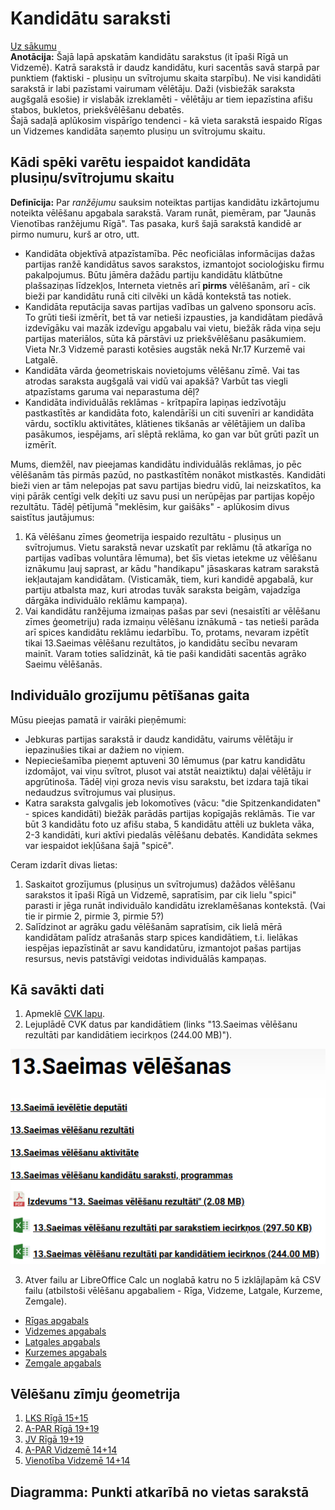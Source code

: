 # Kandidātu saraksti

[Uz sākumu](http://85.254.250.28/downloads1/zpd-election-ads/)  
**Anotācija:** Šajā lapā apskatām kandidātu sarakstus 
(it īpaši Rīgā un Vidzemē). Katrā sarakstā ir daudz kandidātu, 
kuri sacentās savā starpā par punktiem (faktiski - 
plusiņu un svītrojumu skaita starpību). Ne visi kandidāti sarakstā ir 
labi pazīstami vairumam vēlētāju. Daži (visbiežāk saraksta augšgalā esošie) 
ir vislabāk izreklamēti - vēlētāju ar tiem iepazīstina afišu stabos, bukletos, 
priekšvēlēšanu debatēs.  
Šajā sadaļā aplūkosim vispārīgo tendenci - kā vieta sarakstā iespaido 
Rīgas un Vidzemes kandidāta saņemto plusiņu un svītrojumu skaitu.

## Kādi spēki varētu iespaidot kandidāta plusiņu/svītrojumu skaitu

**Definīcija:** Par *ranžējumu* sauksim noteiktas partijas 
kandidātu izkārtojumu noteikta vēlēšanu apgabala sarakstā. 
Varam runāt, piemēram, par "Jaunās Vienotības ranžējumu Rīgā". 
Tas pasaka, kurš šajā sarakstā kandidē ar pirmo numuru, kurš 
ar otro, utt. 

* Kandidāta objektīvā atpazīstamība. Pēc neoficiālas informācijas dažas
partijas ranžē kandidātus savos sarakstos, izmantojot socioloģisku firmu 
pakalpojumus. Būtu jāmēra dažādu partiju kandidātu 
klātbūtne plašsaziņas līdzekļos, Interneta vietnēs arī **pirms** vēlēšanām, 
arī - cik bieži par kandidātu runā citi cilvēki un kādā kontekstā tas notiek.
* Kandidāta reputācija savas partijas vadības un galveno sponsoru acīs. 
To grūti tieši izmērīt, bet tā var netieši izpausties, ja kandidātam 
piedāvā izdevīgāku vai mazāk izdevīgu apgabalu vai vietu, biežāk rāda viņa
seju partijas materiālos, sūta kā pārstāvi uz priekšvēlēšanu pasākumiem. 
Vieta Nr.3 Vidzemē parasti kotēsies augstāk nekā 
Nr.17 Kurzemē vai Latgalē.
* Kandidāta vārda ģeometriskais novietojums vēlēšanu zīmē. 
Vai tas atrodas saraksta augšgalā vai vidū vai apakšā? 
Varbūt tas viegli atpazīstams garuma vai neparastuma dēļ? 
* Kandidāta individuālās reklāmas - krītpapīra lapiņas iedzīvotāju 
pastkastītēs ar kandidāta foto, kalendārīši un citi suvenīri ar kandidāta
vārdu, soctīklu aktivitātes, klātienes tikšanās ar vēlētājiem un dalība pasākumos, iespējams, 
arī slēptā reklāma, ko gan var būt grūti pazīt un izmērīt. 

Mums, diemžēl, nav pieejamas kandidātu individuālās reklāmas, jo pēc vēlēšanām 
tās pirmās pazūd, no pastkastītēm nonākot mistkastēs. 
Kandidāti bieži vien ar tām nelepojas pat savu partijas
biedru vidū, lai neizskatītos, ka viņi pārāk centīgi velk deķīti uz savu pusi un 
nerūpējas par partijas kopējo rezultātu.
Tādēļ pētījumā "meklēsim, kur gaišāks" - aplūkosim divus saistītus jautājumus: 

1. Kā vēlēšanu zīmes ģeometrija iespaido rezultātu - plusiņus un svītrojumus. 
Vietu sarakstā nevar uzskatīt par reklāmu (tā atkarīga no partijas vadības
voluntāra lēmuma), bet šīs vietas ietekme uz vēlēšanu iznākumu ļauj 
saprast, ar kādu "handikapu" jāsaskaras katram sarakstā iekļautajam kandidātam. 
(Visticamāk, tiem, kuri kandidē apgabalā, kur partiju atbalsta maz, kuri 
atrodas tuvāk saraksta beigām, vajadzīga dārgāka individuālo reklāmu kampaņa). 
2. Vai kandidātu ranžējuma izmaiņas pašas par sevi (nesaistīti ar vēlēšanu 
zīmes ģeometriju) rada izmaiņu vēlēšanu iznākumā - tas netieši parāda 
arī spices kandidātu reklāmu iedarbību. To, protams, nevaram 
izpētīt tikai 13.Saeimas vēlēšanu rezultātos, jo kandidātu secību nevaram 
mainīt. Varam toties salīdzināt, kā tie paši kandidāti sacentās agrāko 
Saeimu vēlēšanās. 

## Individuālo grozījumu pētīšanas gaita

Mūsu pieejas pamatā ir vairāki pieņēmumi: 

* Jebkuras partijas sarakstā ir daudz kandidātu, 
vairums vēlētāju ir iepazinušies tikai ar dažiem no viņiem. 
* Nepieciešamība pieņemt aptuveni 30 lēmumus (par katru kandidātu 
izdomājot, vai viņu svītrot, plusot vai atstāt neaiztiktu) 
daļai vēlētāju ir apgrūtinoša. Tādēļ viņi groza nevis visu sarakstu, 
bet izdara tajā tikai nedaudzus svītrojumus vai plusiņus.
* Katra saraksta galvgalis jeb lokomotīves (vācu: "die Spitzenkandidaten" - 
spices kandidāti) biežāk parādās partijas kopīgajās reklāmās. Tie 
var būt 3 kandidātu foto uz afišu staba, 5 kandidātu attēli uz bukleta vāka, 
2-3 kandidāti, kuri aktīvi piedalās vēlēšanu debatēs. 
Kandidāta sekmes var iespaidot iekļūšana šajā "spicē". 

Ceram izdarīt divas lietas: 

1. Saskaitot grozījumus (plusiņus un svītrojumus) dažādos vēlēšanu sarakstos
it īpaši Rīgā un Vidzemē, sapratīsim, par cik lielu "spici" parasti ir jēga
runāt individuālo kandidātu izreklamēšanas kontekstā. 
(Vai tie ir pirmie 2, pirmie 3, pirmie 5?)
2. Salīdzinot ar agrāku gadu vēlēšanām sapratīsim, cik lielā mērā kandidātam palīdz
atrašanās starp spices kandidātiem, t.i. lielākas iespējas iepazīstināt 
ar savu kandidatūru, izmantojot pašas partijas resursus, nevis 
patstāvīgi veidotas individuālās kampaņas.

## Kā savākti dati

1. Apmeklē [CVK lapu](https://www.cvk.lv/lv/velesanas/saeimas-velesanas/13-saeimas-velesanas).
2. Lejuplādē CVK datus par kandidātiem (links "13.Saeimas vēlēšanu
rezultāti par kandidātiem iecirkņos (244.00 MB)").

![Kā savākt datus no CVK](candidates/candidate-data-download.png)

3. Atver failu ar LibreOffice Calc un noglabā katru no 5 izklājlapām kā CSV failu
(atbilstoši vēlēšanu apgabaliem - Rīga, Vidzeme, Latgale, Kurzeme, Zemgale). 

* [Rīgas apgabals](candidates/riga-plusi-svitrojumi.csv)
* [Vidzemes apgabals](candidates/vidzeme-plusi-svitrojumi.csv)
* [Latgales apgabals](candidates/latgale-plusi-svitrojumi.csv)
* [Kurzemes apgabals](candidates/kurzeme-plusi-svitrojumi.csv)
* [Zemgale apgabals](candidates/zemgale-plusi-svitrojumi.csv)


## Vēlēšanu zīmju ģeometrija

1. [LKS Rīgā 15+15](candidates/lks-riga.jpg)
2. [A-PAR Rīgā 19+19](candidates/a-par-riga.jpg)
3. [JV Rīgā 19+19](candidates/jv-riga.jpg)
4. [A-PAR Vidzemē 14+14](candidates/a-par-vidzeme.jpg)
5. [Vienotība Vidzemē 14+14](candidates/jv-vidzeme.jpg)


## Diagramma: Punkti atkarībā no vietas sarakstā


